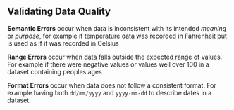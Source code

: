 

## Validating Data Quality

**Semantic Errors** occur when data is inconsistent with its intended *meaning* or *purpose*, for example if temperature data was recorded in Fahrenheit but is used as if it was recorded in Celsius

**Range Errors** occur when data falls outside the expected range of values. For example if there were negative values or values well over 100 in a dataset containing peoples ages

**Format Errors** occur when data does not follow a consistent format. For example having both `dd/mm/yyyy` and `yyyy-mm-dd` to describe dates in a dataset.


